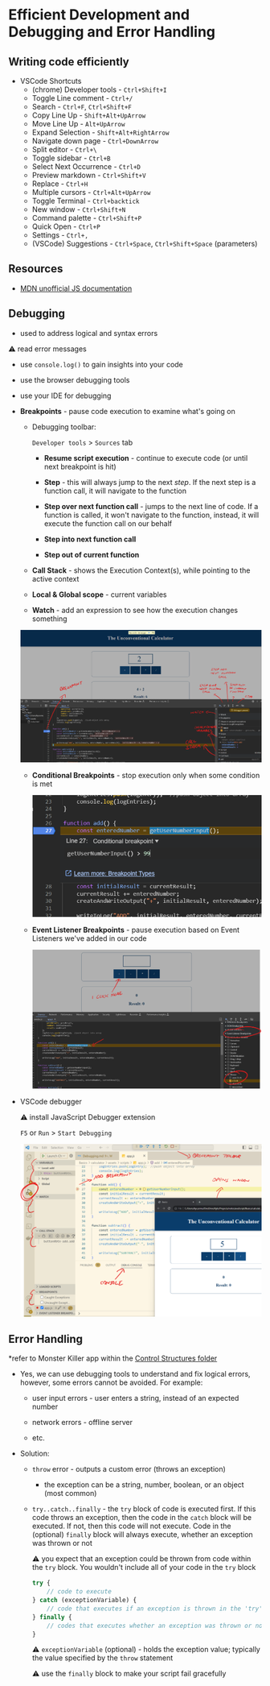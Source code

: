 # Efficient Development and Debugging and Error Handling

## Writing code efficiently

- VSCode Shortcuts
    - (chrome) Developer tools - `Ctrl+Shift+I`
    - Toggle Line comment - `Ctrl+/`
    - Search - `Ctrl+F`, `Ctrl+Shift+F`
    - Copy Line Up - `Shift+Alt+UpArrow`
    - Move Line Up - `Alt+UpArrow`
    - Expand Selection - `Shift+Alt+RightArrow`
    - Navigate down page - `Ctrl+DownArrow`
    - Split editor - `Ctrl+\`
    - Toggle sidebar - `Ctrl+B`
    - Select Next Occurrence - `Ctrl+D`
    - Preview markdown - `Ctrl+Shift+V`
    - Replace - `Ctrl+H`
    - Multiple cursors - `Ctrl+Alt+UpArrow`
    - Toggle Terminal - `Ctrl+backtick`
    - New window - `Ctrl+Shift+N`
    - Command palette - `Ctrl+Shift+P`
    - Quick Open - `Ctrl+P`
    - Settings - `Ctrl+,`
    - (VSCode) Suggestions - `Ctrl+Space`, `Ctrl+Shift+Space` (parameters)

## Resources

- [MDN unofficial JS documentation](https://developer.mozilla.org/en-US/docs/Web/JavaScript)

## Debugging

- used to address logical and syntax errors

:warning: read error messages

- use `console.log()` to gain insights into your code

- use the browser debugging tools

- use your IDE for debugging

- **Breakpoints** - pause code execution to examine what's going on

    - Debugging toolbar:

        `Developer tools` > `Sources` tab

        - **Resume script execution** - continue to execute code (or until next breakpoint is hit)

        - **Step** - this will always jump to the next *step*.  If the next step is a function call, it will navigate to the function

        - **Step over next function call** - jumps to the next line of code.  If a function is called, it won't navigate to the function, instead, it will execute the function call on our behalf

        - **Step into next function call**

        - **Step out of current function**

    - **Call Stack** - shows the Execution Context(s), while pointing to the active context

    - **Local & Global scope** - current variables

    - **Watch** - add an expression to see how the execution changes something

    ![image19](/images/image19.png)

    - **Conditional Breakpoints** - stop execution only when some condition is met

        ![image20](/images/image20.png)

    - **Event Listener Breakpoints** - pause execution based on Event Listeners we've added in our code

        ![image21](/images/image21.png)

- VSCode debugger

    :warning: install JavaScript Debugger extension

    `F5` or `Run` > `Start Debugging`

    ![image22](/images/image22.png)

## Error Handling

*refer to Monster Killer app within the [Control Structures folder](/ControlStructures/monsterKiller/)

- Yes, we can use debugging tools to understand and fix logical errors, however, some errors cannot be avoided.  For example:

    - user input errors - user enters a string, instead of an expected number

    - network errors - offline server

    - etc.

- Solution:

    - `throw` error - outputs a custom error (throws an exception)

        - the exception can be a string, number, boolean, or an object (most common)

    - `try..catch..finally` - the `try` block of code is executed first.  If this code throws an exception, then the code in the `catch` block will be executed.  If not, then this code will not execute.  Code in the (optional) `finally` block will always execute, whether an exception was thrown or not

        :warning: you expect that an exception could be thrown from code within the `try` block.  You wouldn't include all of your code in the `try` block

        ```JavaScript
        try {
            // code to execute
        } catch (exceptionVariable) {
            // code that executes if an exception is thrown in the 'try' block
        } finally {
            // codes that executes whether an exception was thrown or not
        }
        ```

        :warning: `exceptionVariable` (optional) - holds the exception value; typically the value specified by the `throw` statement

        :warning: use the `finally` block to make your script fail gracefully
